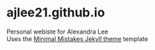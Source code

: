 # ajlee21.github.io
Personal webiste for Alexandra Lee  
Uses the [Minimal Mistakes Jekyll theme](https://mmistakes.github.io/minimal-mistakes/) template
